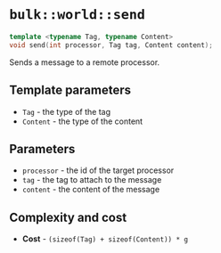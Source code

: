 # `bulk::world::send`

```cpp
template <typename Tag, typename Content>
void send(int processor, Tag tag, Content content);
```

Sends a message to a remote processor.

## Template parameters

* `Tag` - the type of the tag
* `Content` - the type of the content

## Parameters

* `processor` - the id of the target processor
* `tag` - the tag to attach to the message
* `content` - the content of the message

## Complexity and cost

* **Cost** - `(sizeof(Tag) + sizeof(Content)) * g`
